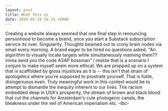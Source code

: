 ```yaml
---
layout: post
title: What this is
date: 2020-05-18 14:14 +0900
---
```

Creating a website always seemed that one final step in renouncing personhood to become a brand, once you start a Substack subscription service its over. Singularity. Thoughts beamed out to crony brain nodes via email every morning. A brand eager to be hired no questions asked. "An algorithm to visually locate targets while simultaneously maiming them?? imma send you the code ASAP bossman" I realize that is a scenario I conjure to make myself seem more ethical. We are propped up on a system that is scaffolded by gross injustices as it is -- this isn't that strain of apologetics where you're supposed to prostrate yourself. That is futile, disingenuous even. Truly meaningful work in this context would be to attempt to dismantle the inequity inherent to our lives. The racism embedded deep in USA's prosperity, the stream of brown and black blood that cut the channels for Amsterdam's cute photogenic canals, the bleakness under the veil of American imperialism etc. -tbc-